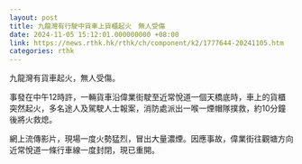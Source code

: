 ```yaml
---
layout: post
title: 九龍灣有行駛中貨車上貨櫃起火　無人受傷
date: 2024-11-05 15:12:01.000000000 +08:00
link: https://news.rthk.hk/rthk/ch/component/k2/1777644-20241105.htm
categories: rthk
---
```


九龍灣有貨車起火，無人受傷。

事發在中午12時許，一輛貨車沿偉業街駛至近常悅道一個天橋底時，車上的貨櫃突然起火，多名途人及駕駛人士報案，消防處派出一喉一煙帽隊撲救，約10分鐘後將火救熄。

網上流傳影片，現場一度火勢猛烈，冒出大量濃煙。因應事故，偉業街往觀塘方向近常悅道一條行車線一度封閉，現已重開。
